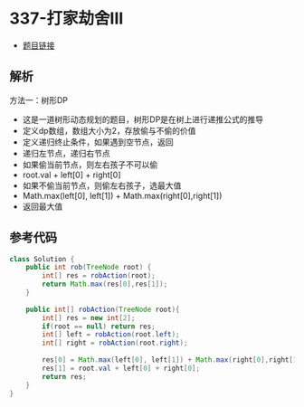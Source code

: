 # 337-打家劫舍III

- [题目链接](https://leetcode-cn.com/problems/house-robber-iii/)

## 解析

方法一：树形DP
- 这是一道树形动态规划的题目，树形DP是在树上进行递推公式的推导
- 定义dp数组，数组大小为2，存放偷与不偷的价值
- 定义递归终止条件，如果遇到空节点，返回
- 递归左节点，递归右节点
- 如果偷当前节点，则左右孩子不可以偷
- root.val + left[0] + right[0]
- 如果不偷当前节点，则偷左右孩子，选最大值
- Math.max(left[0], left[1]) + Math.max(right[0],right[1])
- 返回最大值

## 参考代码
```Java
class Solution {
    public int rob(TreeNode root) {
        int[] res = robAction(root);
        return Math.max(res[0],res[1]);
    }
    
    public int[] robAction(TreeNode root){
        int[] res = new int[2];
        if(root == null) return res;
        int[] left = robAction(root.left);
        int[] right = robAction(root.right);
        
        res[0] = Math.max(left[0], left[1]) + Math.max(right[0],right[1]);
        res[1] = root.val + left[0] + right[0];
        return res;
    }
}
```
